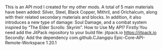 This is an API mod I created for my other mods. A total of 5 main materials have been added: Silver, Steel, Black Copper, Mithril, and Orichalcum, along with their related secondary materials and blocks. In addition, it also introduces a new type of damage: Soul Damage, and a combat system inspired by “The Elder Scrolls: Skyrim”.
How to Use My API?
Firstly:You need add the JitPack repository to your build file:
<repositories>
		<repository>
		    <id>jitpack.io</id>
		    <url>https://jitpack.io</url>
		</repository>
	</repositories>
Secondly: Add the dependency
<dependency>
	    <groupId>com.github.CJiangqiu</groupId>
	    <artifactId>Epic-Core-API-Remote-Workspace</artifactId>
	    <version>1.20.1</version>
	</dependency>
 
